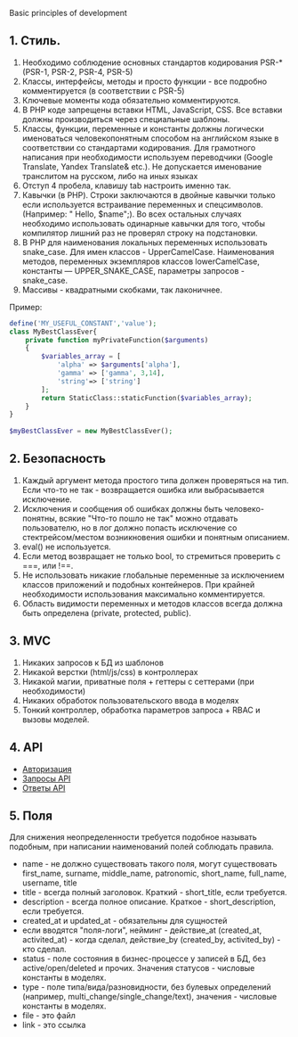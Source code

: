 Basic principles of development

## 1. Стиль.

1. Необходимо соблюдение основных стандартов кодирования PSR-*(PSR-1, PSR-2, PSR-4, PSR-5)
2. Классы, интерфейсы, методы и просто функции - все подробно комментируется (в соответствии с PSR-5)
3. Ключевые моменты кода обязательно комментируются.
4. В PHP коде запрещены вставки HTML, JavaScript, CSS. Все вставки должны производиться через специальные шаблоны.
5. Классы, функции, переменные и константы должны логически именоваться человекопонятным способом на английском языке в соответствии со стандартами кодирования. Для грамотного написания при необходимости используем переводчики (Google Translate, Yandex Translate& etc.). Не допускается именование транслитом на русском, либо на иных языках
6. Отступ 4 пробела, клавишу tab настроить именно так.
7. Кавычки (в PHP). Строки заключаются в двойные кавычки только если используется встраивание переменных и спецсимволов. (Например: " Hello, $name";). Во всех остальных случаях необходимо использовать одинарные кавычки для того, чтобы компилятор лишний раз не проверял строку на подстановки.
8. В PHP для наименования локальных переменных использовать snake_case. Для имен классов -  UpperCamelCase. Наименования методов, переменных экземпляров классов lowerCamelCase, константы — UPPER_SNAKE_CASE, параметры запросов - snake_case.
9. Массивы - квадратными скобками, так лаконичнее.

Пример:
```php
define('MY_USEFUL_CONSTANT','value');
class MyBestClassEver{
    private function myPrivateFunction($arguments)
    {
        $variables_array = [
            'alpha' => $arguments['alpha'],
            'gamma' => ['gamma', 3,14],
            'string'=> ['string']
        ];
        return StaticClass::staticFunction($variables_array);
    }
}
  
$myBestClassEver = new MyBestClassEver();
```

## 2. Безопасность
1. Каждый аргумент метода простого типа должен проверяться на тип. Если что-то не так - возвращается ошибка или выбрасывается исключение.
2. Исключения и сообщения об ошибках должны быть человеко-понятны, всякие "Что-то пошло не так" можно отдавать пользователю, но в лог должно попасть исключение со стектрейсом/местом возникновения ошибки и понятным описанием.
3. eval() не используется.
4. Если метод возвращает не только bool, то стремиться проверить с ===, или !==.
5. Не использовать никакие глобальные переменные за исключением классов приложений и подобных контейнеров. При крайней необходимости использования максимально комментируется.
6. Область видимости переменных и методов классов всегда должна быть определена (private, protected, public).

## 3. MVC
1. Никаких запросов к БД из шаблонов
2. Никакой верстки (html/js/css) в контроллерах
3. Никакой магии, приватные поля + геттеры с сеттерами (при необходимости)
4. Никаких обработок пользовательского ввода в моделях
5. Тонкий контроллер, обработка параметров запроса + RBAC и вызовы моделей.

## 4. API 
- [Авторизация](api/auth.md)
- [Запросы API](api/request.md)
- [Ответы API](api/response.md)

## 5. Поля
Для снижения неопределенности требуется подобное называть подобным, при написании наименований полей соблюдать правила.
- name - не должно существовать такого поля, могут существовать first_name, surname, middle_name, patronomic, short_name, full_name, username, title
- title - всегда полный заголовок. Краткий - short_title, если требуется.
- description - всегда полное описание. Краткое - short_description, если требуется.
- created_at и updated_at - обязательны для сущностей
- если вводятся "поля-логи", нейминг - действие_at (created_at, activited_at) - когда сделал, действие_by (created_by, activited_by) - кто сделал.
- status - поле состояния в бизнес-процессе у записей в БД, без active/open/deleted и прочих. Значения статусов - числовые константы в моделях.
- type - поле типа/вида/разновидности, без булевых определений (например, multi_change/single_change/text), значения - числовые константы в моделях.
- file - это файл
- link - это ссылка
